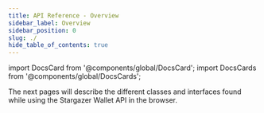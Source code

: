 ```yaml
---
title: API Reference - Overview
sidebar_label: Overview
sidebar_position: 0
slug: ./
hide_table_of_contents: true
---
```


import DocsCard from '@components/global/DocsCard';
import DocsCards from '@components/global/DocsCards';

<head>
  <meta
    name="description"
    content="Lorem ipsum"
  />
  <style>{`
    :root {
      --doc-item-container-width: 60rem;
    }
  `}</style>
</head>

<intro-end />

The next pages will describe the different classes and interfaces found while using the Stargazer Wallet API in the browser.
